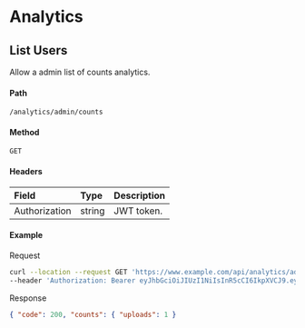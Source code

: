 # Analytics

## List Users

Allow a admin list of counts analytics.

#### Path

`/analytics/admin/counts`

#### Method

`GET`

#### Headers

| Field         | Type   | Description                       |
| :------------ | :----- | :-------------------------------- |
| Authorization | string | JWT token.                        |

#### Example

Request

```sh
curl --location --request GET 'https://www.example.com/api/analytics/admin/counts' \
--header 'Authorization: Bearer eyJhbGciOiJIUzI1NiIsInR5cCI6IkpXVCJ9.eyJzdWIiOiI1ZjEwYjBkMjEwZDZhNzBiZTE0OTdkZTEiLCJpc3MiOiJodHRwczovL2ZlZmE0M2RkZDVjYi5uZ3Jvay5pbyIsImlhdCI6MTU5NDkyOTQzNSwiZXhwIjoxNTk0OTMxMjM1fQ.U5pH17a88I0LSSLzlA4N4pnelgbB3P8358rc_3CKh64'
```

Response

```json
{ "code": 200, "counts": { "uploads": 1 }
```
